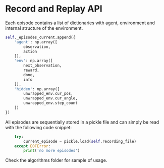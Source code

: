 # Record and Replay API

Each episode contains a list of dictionaries with agent, environment and internal structure of the environment.
```python
self._episodes_current.append({
    'agent': np.array([
        observation,
        action
    ]),
    'env': np.array([
        next_observation,
        reward,
        done,
        info
    ]),
    'hidden': np.array([
        unwrapped_env.cur_pos,
        unwrapped_env.cur_angle,
        unwrapped_env.step_count
    ])
})
```

All episodes are sequentially stored in a pickle file and can simply be read with the following code snippet:

```python
    try:
        current_episode = pickle.load(self.recording_file)
    except EOFError:
        print('no more episodes')
```

Check the algorithms folder for sample of usage.